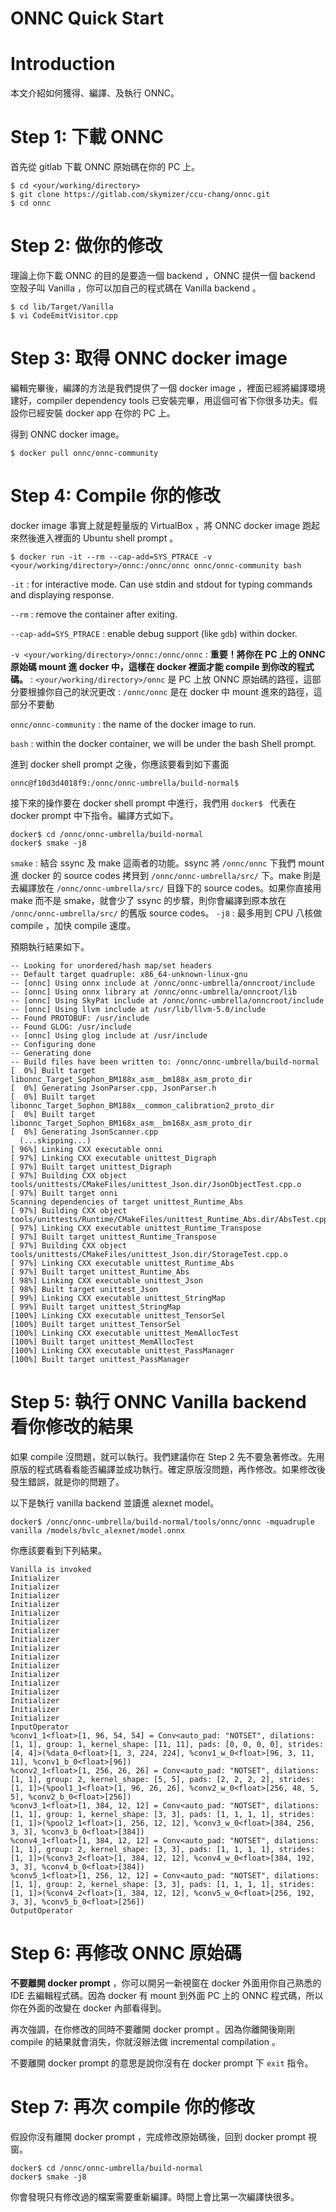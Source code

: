 ONNC Quick Start
================

# Introduction

本文介紹如何獲得、編譯、及執行 ONNC。

# Step 1: 下載 ONNC 

首先從 gitlab 下載 ONNC 原始碼在你的 PC 上。
```
$ cd <your/working/directory>
$ git clone https://gitlab.com/skymizer/ccu-chang/onnc.git
$ cd onnc
```

# Step 2: 做你的修改

理論上你下載 ONNC 的目的是要造一個 backend ，ONNC 提供一個 backend 空殼子叫 Vanilla ，你可以加自己的程式碼在 Vanilla backend 。
```
$ cd lib/Target/Vanilla
$ vi CodeEmitVisitor.cpp
```

# Step 3: 取得 ONNC docker image

編輯完畢後，編譯的方法是我們提供了一個 docker image ，裡面已經將編譯環境建好，compiler dependency tools 已安裝完畢，用這個可省下你很多功夫。假設你已經安裝 docker app 在你的 PC 上。

得到 ONNC docker image。
```
$ docker pull onnc/onnc-community
```

# Step 4: Compile 你的修改

docker image 事實上就是輕量版的 VirtualBox ，將 ONNC docker image 跑起來然後進入裡面的 Ubuntu shell prompt 。
```
$ docker run -it --rm --cap-add=SYS_PTRACE -v <your/working/directory>/onnc:/onnc/onnc onnc/onnc-community bash
```
`-it`
: for interactive mode. Can use stdin and stdout for typing commands and displaying response.

`--rm`
: remove the container after exiting.

`--cap-add=SYS_PTRACE`
: enable debug support (like `gdb`) within docker.

`-v <your/working/directory>/onnc:/onnc/onnc`
: **重要！將你在 PC 上的 ONNC 原始碼 mount 進 docker 中，這樣在 docker 裡面才能 compile 到你改的程式碼。**
: `<your/working/directory>/onnc` 是 PC 上放 ONNC 原始碼的路徑，這部分要根據你自己的狀況更改
: `/onnc/onnc` 是在 docker 中 mount 進來的路徑，這部分不要動

`onnc/onnc-community`
: the name of the docker image to run.

`bash`
: within the docker container, we will be under the bash Shell prompt.

進到 docker shell prompt 之後，你應該要看到如下畫面
```
onnc@f10d3d4018f9:/onnc/onnc-umbrella/build-normal$
```

接下來的操作要在 docker shell prompt 中進行，我們用 `docker$ ` 代表在 docker prompt 中下指令。編譯方式如下。
```
docker$ cd /onnc/onnc-umbrella/build-normal
docker$ smake -j8 
```
`smake`
: 結合 ssync 及 make 這兩者的功能。ssync 將 `/onnc/onnc` 下我們 mount 進 docker 的 source codes 拷貝到 `/onnc/onnc-umbrella/src/` 下。make 則是去編譯放在 `/onnc/onnc-umbrella/src/` 目錄下的 source codes。如果你直接用 make 而不是 smake，就會少了 ssync 的步驟，則你會編譯到原本放在 `/onnc/onnc-umbrella/src/` 的舊版 source codes。
`-j8`
: 最多用到 CPU 八核做 compile ，加快 compile 速度。


預期執行結果如下。
```
-- Looking for unordered/hash map/set headers
-- Default target quadruple: x86_64-unknown-linux-gnu
-- [onnc] Using onnx include at /onnc/onnc-umbrella/onncroot/include
-- [onnc] Using onnx library at /onnc/onnc-umbrella/onncroot/lib
-- [onnc] Using SkyPat include at /onnc/onnc-umbrella/onncroot/include
-- [onnc] Using llvm include at /usr/lib/llvm-5.0/include
-- Found PROTOBUF: /usr/include
-- Found GLOG: /usr/include
-- [onnc] Using glog include at /usr/include
-- Configuring done
-- Generating done
-- Build files have been written to: /onnc/onnc-umbrella/build-normal
[  0%] Built target libonnc_Target_Sophon_BM188x_asm__bm188x_asm_proto_dir
[  0%] Generating JsonParser.cpp, JsonParser.h
[  0%] Built target libonnc_Target_Sophon_BM188x__common_calibration2_proto_dir
[  0%] Built target libonnc_Target_Sophon_BM168x_asm__bm168x_asm_proto_dir
[  0%] Generating JsonScanner.cpp
  (...skipping...)
[ 96%] Linking CXX executable onni
[ 97%] Linking CXX executable unittest_Digraph
[ 97%] Built target unittest_Digraph
[ 97%] Building CXX object tools/unittests/CMakeFiles/unittest_Json.dir/JsonObjectTest.cpp.o
[ 97%] Built target onni
Scanning dependencies of target unittest_Runtime_Abs
[ 97%] Building CXX object tools/unittests/Runtime/CMakeFiles/unittest_Runtime_Abs.dir/AbsTest.cpp.o
[ 97%] Linking CXX executable unittest_Runtime_Transpose
[ 97%] Built target unittest_Runtime_Transpose
[ 97%] Building CXX object tools/unittests/CMakeFiles/unittest_Json.dir/StorageTest.cpp.o
[ 97%] Linking CXX executable unittest_Runtime_Abs
[ 97%] Built target unittest_Runtime_Abs
[ 98%] Linking CXX executable unittest_Json
[ 98%] Built target unittest_Json
[ 99%] Linking CXX executable unittest_StringMap
[ 99%] Built target unittest_StringMap
[100%] Linking CXX executable unittest_TensorSel
[100%] Built target unittest_TensorSel
[100%] Linking CXX executable unittest_MemAllocTest
[100%] Built target unittest_MemAllocTest
[100%] Linking CXX executable unittest_PassManager
[100%] Built target unittest_PassManager
```

# Step 5: 執行 ONNC Vanilla backend 看你修改的結果

如果 compile 沒問題，就可以執行。我們建議你在 Step 2 先不要急著修改。先用原版的程式碼看看能否編譯並成功執行。確定原版沒問題，再作修改。如果修改後發生錯誤，就是你的問題了。

以下是執行 vanilla backend 並讀進 alexnet model。
```
docker$ /onnc/onnc-umbrella/build-normal/tools/onnc/onnc -mquadruple vanilla /models/bvlc_alexnet/model.onnx
```

你應該要看到下列結果。
```
Vanilla is invoked
Initializer
Initializer
Initializer
Initializer
Initializer
Initializer
Initializer
Initializer
Initializer
Initializer
Initializer
Initializer
Initializer
Initializer
Initializer
Initializer
Initializer
InputOperator
%conv1_1<float>[1, 96, 54, 54] = Conv<auto_pad: "NOTSET", dilations: [1, 1], group: 1, kernel_shape: [11, 11], pads: [0, 0, 0, 0], strides: [4, 4]>(%data_0<float>[1, 3, 224, 224], %conv1_w_0<float>[96, 3, 11, 11], %conv1_b_0<float>[96])
%conv2_1<float>[1, 256, 26, 26] = Conv<auto_pad: "NOTSET", dilations: [1, 1], group: 2, kernel_shape: [5, 5], pads: [2, 2, 2, 2], strides: [1, 1]>(%pool1_1<float>[1, 96, 26, 26], %conv2_w_0<float>[256, 48, 5, 5], %conv2_b_0<float>[256])
%conv3_1<float>[1, 384, 12, 12] = Conv<auto_pad: "NOTSET", dilations: [1, 1], group: 1, kernel_shape: [3, 3], pads: [1, 1, 1, 1], strides: [1, 1]>(%pool2_1<float>[1, 256, 12, 12], %conv3_w_0<float>[384, 256, 3, 3], %conv3_b_0<float>[384])
%conv4_1<float>[1, 384, 12, 12] = Conv<auto_pad: "NOTSET", dilations: [1, 1], group: 2, kernel_shape: [3, 3], pads: [1, 1, 1, 1], strides: [1, 1]>(%conv3_2<float>[1, 384, 12, 12], %conv4_w_0<float>[384, 192, 3, 3], %conv4_b_0<float>[384])
%conv5_1<float>[1, 256, 12, 12] = Conv<auto_pad: "NOTSET", dilations: [1, 1], group: 2, kernel_shape: [3, 3], pads: [1, 1, 1, 1], strides: [1, 1]>(%conv4_2<float>[1, 384, 12, 12], %conv5_w_0<float>[256, 192, 3, 3], %conv5_b_0<float>[256])
OutputOperator
```

# Step 6: 再修改 ONNC 原始碼

**不要離開 docker prompt** ，你可以開另一新視窗在 docker 外面用你自己熟悉的 IDE 去編輯程式碼。因為 docker 有 mount 到外面 PC 上的 ONNC 程式碼，所以你在外面的改變在 docker 內部看得到。

再次強調，在你修改的同時不要離開 docker prompt 。因為你離開後剛剛 compile 的結果就會消失，你就沒辦法做 incremental compilation 。

不要離開 docker prompt 的意思是說你沒有在 docker prompt 下 `exit` 指令。

# Step 7: 再次 compile 你的修改

假設你沒有離開 docker prompt ，完成修改原始碼後，回到 docker prompt 視窗。
```
docker$ cd /onnc/onnc-umbrella/build-normal
docker$ smake -j8
```

你會發現只有修改過的檔案需要重新編譯。時間上會比第一次編譯快很多。

